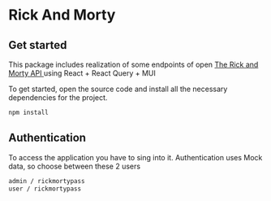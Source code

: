 # Rick And Morty

## Get started

This package includes realization of some endpoints of open [The Rick and Morty API
](https://rickandmortyapi.com/) using React + React Query + MUI

To get started, open the source code and install all the necessary dependencies for the project.

```sh
npm install
```

## Authentication

To access the application you have to sing into it. Authentication uses Mock data, so choose between these 2 users

```sh
admin / rickmortypass
user / rickmortypass
```
